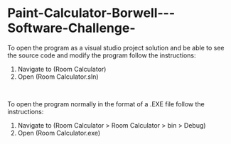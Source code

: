 # Paint-Calculator-Borwell---Software-Challenge-

To open the program as a visual studio project solution and be able to see the source code and modify the program follow the instructions:
<br />
1. Navigate to (Room Calculator) <br />
2. Open (Room Calculator.sln) <br />
<br />

To open the program normally in the format of a .EXE file follow the instructions: 
<br />
1. Navigate to (Room Calculator > Room Calculator > bin > Debug) <br />
2. Open (Room Calculator.exe) <br />
